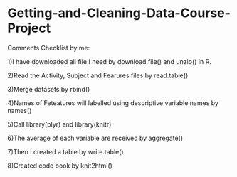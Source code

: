 # Getting-and-Cleaning-Data-Course-Project



Comments Checklist by me: 

1)I have downloaded all file I need by download.file() and unzip() in R. 

2)Read the Activity, Subject and Fearures files by read.table() 

3)Merge datasets by rbind() 

4)Names of Feteatures will labelled using descriptive variable names by names() 

5)Call library(plyr) and library(knitr) 

6)The average of each variable are received by aggregate() 

7)Then I created a table by write.table() 

8)Created code book by knit2html()
